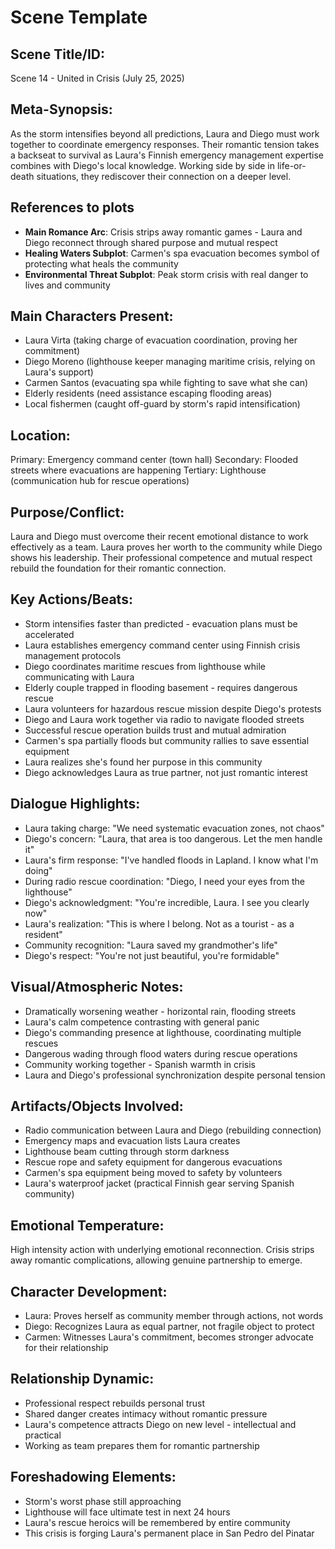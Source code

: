 # Scene Template

## Scene Title/ID:
Scene 14 - United in Crisis (July 25, 2025)

## Meta-Synopsis:
As the storm intensifies beyond all predictions, Laura and Diego must work together to coordinate emergency responses. Their romantic tension takes a backseat to survival as Laura's Finnish emergency management expertise combines with Diego's local knowledge. Working side by side in life-or-death situations, they rediscover their connection on a deeper level.

## References to plots
- **Main Romance Arc**: Crisis strips away romantic games - Laura and Diego reconnect through shared purpose and mutual respect
- **Healing Waters Subplot**: Carmen's spa evacuation becomes symbol of protecting what heals the community
- **Environmental Threat Subplot**: Peak storm crisis with real danger to lives and community

## Main Characters Present:
- Laura Virta (taking charge of evacuation coordination, proving her commitment)
- Diego Moreno (lighthouse keeper managing maritime crisis, relying on Laura's support)
- Carmen Santos (evacuating spa while fighting to save what she can)
- Elderly residents (need assistance escaping flooding areas)
- Local fishermen (caught off-guard by storm's rapid intensification)

## Location:
Primary: Emergency command center (town hall)
Secondary: Flooded streets where evacuations are happening
Tertiary: Lighthouse (communication hub for rescue operations)

## Purpose/Conflict:
Laura and Diego must overcome their recent emotional distance to work effectively as a team. Laura proves her worth to the community while Diego shows his leadership. Their professional competence and mutual respect rebuild the foundation for their romantic connection.

## Key Actions/Beats:
- Storm intensifies faster than predicted - evacuation plans must be accelerated
- Laura establishes emergency command center using Finnish crisis management protocols
- Diego coordinates maritime rescues from lighthouse while communicating with Laura
- Elderly couple trapped in flooding basement - requires dangerous rescue
- Laura volunteers for hazardous rescue mission despite Diego's protests
- Diego and Laura work together via radio to navigate flooded streets
- Successful rescue operation builds trust and mutual admiration
- Carmen's spa partially floods but community rallies to save essential equipment
- Laura realizes she's found her purpose in this community
- Diego acknowledges Laura as true partner, not just romantic interest

## Dialogue Highlights:
- Laura taking charge: "We need systematic evacuation zones, not chaos"
- Diego's concern: "Laura, that area is too dangerous. Let the men handle it"
- Laura's firm response: "I've handled floods in Lapland. I know what I'm doing"
- During radio rescue coordination: "Diego, I need your eyes from the lighthouse"
- Diego's acknowledgment: "You're incredible, Laura. I see you clearly now"
- Laura's realization: "This is where I belong. Not as a tourist - as a resident"
- Community recognition: "Laura saved my grandmother's life"
- Diego's respect: "You're not just beautiful, you're formidable"

## Visual/Atmospheric Notes:
- Dramatically worsening weather - horizontal rain, flooding streets
- Laura's calm competence contrasting with general panic
- Diego's commanding presence at lighthouse, coordinating multiple rescues
- Dangerous wading through flood waters during rescue operations
- Community working together - Spanish warmth in crisis
- Laura and Diego's professional synchronization despite personal tension

## Artifacts/Objects Involved:
- Radio communication between Laura and Diego (rebuilding connection)
- Emergency maps and evacuation lists Laura creates
- Lighthouse beam cutting through storm darkness
- Rescue rope and safety equipment for dangerous evacuations
- Carmen's spa equipment being moved to safety by volunteers
- Laura's waterproof jacket (practical Finnish gear serving Spanish community)

## Emotional Temperature:
High intensity action with underlying emotional reconnection. Crisis strips away romantic complications, allowing genuine partnership to emerge.

## Character Development:
- Laura: Proves herself as community member through actions, not words
- Diego: Recognizes Laura as equal partner, not fragile object to protect
- Carmen: Witnesses Laura's commitment, becomes stronger advocate for their relationship

## Relationship Dynamic:
- Professional respect rebuilds personal trust
- Shared danger creates intimacy without romantic pressure
- Laura's competence attracts Diego on new level - intellectual and practical
- Working as team prepares them for romantic partnership

## Foreshadowing Elements:
- Storm's worst phase still approaching
- Lighthouse will face ultimate test in next 24 hours
- Laura's rescue heroics will be remembered by entire community
- This crisis is forging Laura's permanent place in San Pedro del Pinatar
